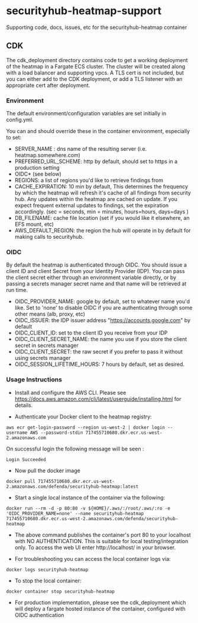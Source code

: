 # securityhub-heatmap-support
Supporting code, docs, issues, etc for the securityhub-heatmap container


## CDK
The cdk_deployment directory contains code to get a working deployment of the heatmap in a Fargate ECS cluster. The cluster will be created along with a load balancer and supporting vpcs. A TLS cert is not included, but you can either add to the CDK deployment, or add a TLS listener with an appropriate cert after deployment.

### Environment
The default environment/configuration variables are set initially in config.yml.

You can and should override these in the container environment, especially to set:

 - SERVER_NAME : dns name of the resulting server (i.e. heatmap.somewhere.com)
 - PREFERRED_URL_SCHEME: http by default, should set to https in a production setting
 - OIDC* (see below)
 - REGIONS: a list of regions you'd like to retrieve findings from
 - CACHE_EXPIRATION: 10 min by default, This determines the frequency by which the heatmap will refresh it's cache of all findings from security hub. Any updates within the heatmap are cached on update. If you expect frequent external updates to findings, set the expiration accordingly. (sec = seconds, min = minutes, hours=hours, days=days )
 - DB_FILENAME: cache file location (set if you would like it elsewhere, an EFS mount, etc)
 - AWS_DEFAULT_REGION: the region the hub will operate in by default for making calls to securityhub.


 ### OIDC
 By default the heatmap is authenticated through OIDC. You should issue a client ID and client Secret from your Identity Provider (IDP). You can pass the client secret either through an environment variable directly, or by passing a secrets manager secret name and that name will be retrieved at run time.

 - OIDC_PROVIDER_NAME: google by default, set to whatever name you'd like. Set to 'none' to disable OIDC if you are authenticating through some other means (alb, proxy, etc)
 - OIDC_ISSUER: the IDP issuer address "https://accounts.google.com" by default
 - OIDC_CLIENT_ID: set to the client ID you receive from your IDP
 - OIDC_CLIENT_SECRET_NAME: the name you use if you store the client secret in secrets manager
 - OIDC_CLIENT_SECRET: the raw secret if you prefer to pass it without using secrets manager
 - OIDC_SESSION_LIFETIME_HOURS: 7 hours by default, set as desired.

 ### Usage Instructions

 - Install and configure the AWS CLI. Please see https://docs.aws.amazon.com/cli/latest/userguide/installing.html for details.

 - Authenticate your Docker client to the heatmap registry:

```
aws ecr get-login-password --region us-west-2 | docker login --username AWS --password-stdin 717455710680.dkr.ecr.us-west-2.amazonaws.com
```

On successful login the following message will be seen :

    Login Succeeded

 - Now pull the docker image
```
docker pull 717455710680.dkr.ecr.us-west-2.amazonaws.com/defenda/securityhub-heatmap:latest
```

 - Start a single local instance of the container via the following:

```
docker run --rm -d -p 80:80 -v ${HOME}/.aws/:/root/.aws/:ro -e 'OIDC_PROVIDER_NAME=none' --name securityhub-heatmap 717455710680.dkr.ecr.us-west-2.amazonaws.com/defenda/securityhub-heatmap
```

- The above command publishes the container's port 80 to your localhost with NO AUTHENTICATION. This is suitable for local testing/integration only.   To access the web UI enter http://localhost/ in your browser.

- For troubleshooting you can access the local container logs via:

```
docker logs securityhub-heatmap
```

- To stop the local container:

```
docker container stop securityhub-heatmap
```

- For production implementation, please see the cdk_deployment which will deploy a fargate hosted instance of the container, configured with OIDC authentication